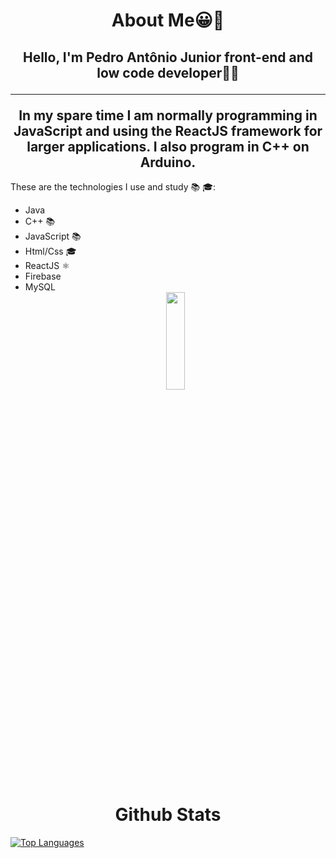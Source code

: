 <h1 align="center">About Me😀👋</h1>
<h2 align="center">Hello, I'm Pedro Antônio Junior front-end and low code developer👨‍💻 <hr>
In my spare time I am normally programming in JavaScript and using the ReactJS framework for larger applications. I also program in C++ on Arduino.</h2>

These are the technologies I use and study 📚 🎓:

<div align="start">
  <ul>
    <li>Java</li>
    <li>C++ 📚</li>
    <li>JavaScript 📚</li>
    <li>Html/Css 🎓</li>
    <li>ReactJS ⚛️</li>
    <li>Firebase</li>
    <li>MySQL</li>
    <div align="center"><img  src="https://github.com/Pedrooaj/Pedrooaj/assets/133423641/dc3994c2-21b4-4fb9-ba43-f53c45433d72" width="25%" height="20%" /></div>
  </ul>  
</div>
  <h1 align="center">Github Stats</h1>
  <a style="margin: 0 auto;" href="https://github.com/Pedrooaj"><img src="https://github-readme-stats.vercel.app/api/top-langs/?username=Pedrooaj&layout=compact" alt="Top Languages" /></a>




